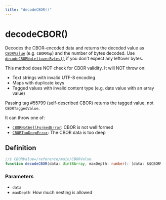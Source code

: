 ```yaml
---
title: "decodeCBOR()"
---
```


# decodeCBOR()

Decodes the CBOR-encoded data and returns the decoded value as [`CBORValue`]() (e.g. `CBORMap`) and the number of bytes decoded. Use [`decodeCBORNoLeftoverBytes()`]() if you don't expect any leftover bytes.

This method does NOT check for CBOR validity. It will NOT throw on:

- Text strings with invalid UTF-8 encoding
- Maps with duplicate keys
- Tagged values with invalid content type (e.g. date value with an array value)

Passing tag #55799 (self-described CBOR) returns the tagged value, not `CBORTaggedValue`.

It can throw one of:

- [`CBORNotWellFormedError`](): CBOR is not well formed
- [`CBORTooDeepError`](): The CBOR data is too deep

## Definition

```ts
//$ CBORValue=/reference/main/CBORValue
function decodeCBOR(data: Uint8Array, maxDepth: number): [data: $$CBORValue, size: number];
```

### Parameters

- `data`
- `maxDepth`: How much nesting is allowed
